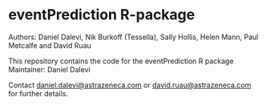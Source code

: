 eventPrediction R-package
==================

Authors: Daniel Dalevi, Nik Burkoff (Tessella), Sally Hollis, Helen Mann, Paul Metcalfe and David Ruau 


This repository contains the code for the eventPrediction R package  
Maintainer: Daniel Dalevi


Contact <daniel.dalevi@astrazeneca.com> or
<david.ruau@astrazeneca.com> for further details.
